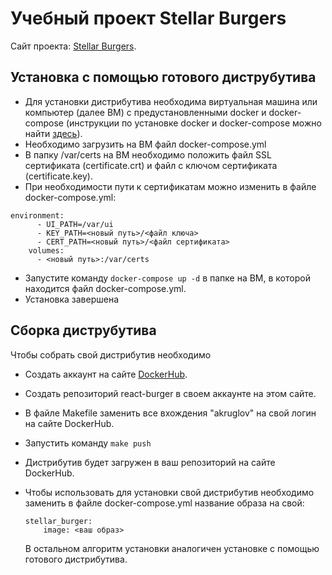 # Учебный проект Stellar Burgers

Сайт проекта: [Stellar Burgers](https://akruglov.tech).

## Установка с помощью готового диструбутива

* Для установки дистрибутива необходима виртуальная машина или компьютер (далее ВМ) с предустановленными docker и docker-compose
  (инструкции по установке docker и docker-compose можно найти [здесь](https://docs.docker.com/get-docker/)).
* Необходимо загрузить на ВМ файл docker-compose.yml
* В папку /var/certs на ВМ необходимо положить файл SSL сертификата (certificate.crt) и
  файл с ключом сертификата (certificate.key).
* При необходимости пути к сертификатам можно изменить в файле docker-compose.yml:

```
environment:
      - UI_PATH=/var/ui
      - KEY_PATH=<новый путь>/<файл ключа>
      - CERT_PATH=<новый путь>/<файл сертификата>
    volumes:
      - <новый путь>:/var/certs
```

* Запустите команду `docker-compose up -d`  в папке на ВМ, в которой находится файл docker-compose.yml.
* Установка завершена

## Сборка диструбутива

Чтобы собрать свой дистрибутив необходимо

* Создать аккаунт на сайте [DockerHub](https://hub.docker.com).
* Создать репозиторий react-burger в своем аккаунте на этом сайте.
* В файле Makefile заменить все вхождения "akruglov" на свой логин на сайте DockerHub.
* Запустить команду `make push`
* Дистрибутив будет загружен в ваш репозиторий на сайте DockerHub.
* Чтобы использовать для установки свой дистрибутив необходимо заменить в файле
  docker-compose.yml название образа на свой:

    ```
    stellar_burger:
        image: <ваш образ>
    ```
    В остальном алгоритм установки аналогичен установке с помощью готового дистрибутива.